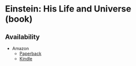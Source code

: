 
# Einstein: His Life and Universe (book)

## Availability

- Amazon
  - [Paperback](https://www.amazon.com/Einstein-Life-Universe-Walter-Isaacson/dp/0743264746)
  - [Kindle](https://www.amazon.com/Einstein-Life-Universe-Walter-Isaacson-ebook/dp/B007F5SFWS)

